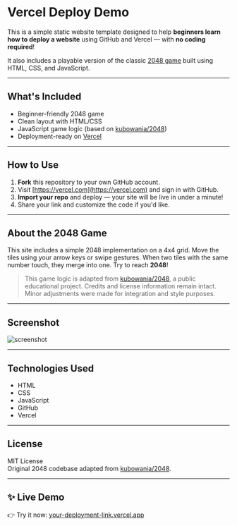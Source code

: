 # Vercel Deploy Demo

This is a simple static website template designed to help **beginners learn how to deploy a website** using GitHub and Vercel — with **no coding required**!

It also includes a playable version of the classic [2048 game](https://en.wikipedia.org/wiki/2048_(video_game)) built using HTML, CSS, and JavaScript.

---

## What's Included

- Beginner-friendly 2048 game
- Clean layout with HTML/CSS
- JavaScript game logic (based on [kubowania/2048](https://github.com/kubowania/2048))
- Deployment-ready on [Vercel](https://vercel.com)

---

## How to Use

1. **Fork** this repository to your own GitHub account.
2. Visit [https://vercel.com](https://vercel.com) and sign in with GitHub.
3. **Import your repo** and deploy — your site will be live in under a minute!
4. Share your link and customize the code if you'd like.

---

## About the 2048 Game

This site includes a simple 2048 implementation on a 4x4 grid. Move the tiles using your arrow keys or swipe gestures. When two tiles with the same number touch, they merge into one. Try to reach **2048**!

> This game logic is adapted from [kubowania/2048](https://github.com/kubowania/2048), a public educational project. Credits and license information remain intact. Minor adjustments were made for integration and style purposes.

---

## Screenshot

![screenshot](./screenshot.png) <!-- Replace with actual screenshot path if available -->

---

## Technologies Used

- HTML
- CSS
- JavaScript
- GitHub
- Vercel

---

## License

MIT License  
Original 2048 codebase adapted from [kubowania/2048](https://github.com/kubowania/2048).

---

## ✨ Live Demo

👉 Try it now: [your-deployment-link.vercel.app](https://your-deployment-link.vercel.app)
